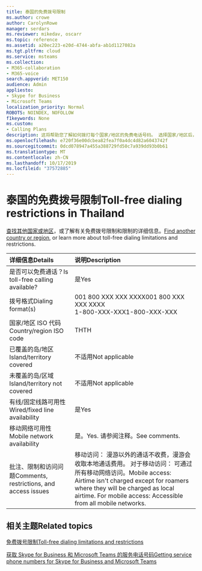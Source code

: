 ```yaml
---
title: 泰国的免费拨号限制
ms.author: crowe
author: CarolynRowe
manager: serdars
ms.reviewer: mikedav, oscarr
ms.topic: reference
ms.assetid: a20ec223-e20d-4744-abfa-ab1d1127082a
ms.tgt.pltfrm: cloud
ms.service: msteams
ms.collection:
- M365-collaboration
- M365-voice
search.appverid: MET150
audience: Admin
appliesto:
- Skype for Business
- Microsoft Teams
localization_priority: Normal
ROBOTS: NOINDEX, NOFOLLOW
f1keywords: None
ms.custom:
- Calling Plans
description: 这将帮助您了解如何拨打每个国家/地区的免费电话号码。 选择国家/地区后，将向您转到特定于国家/地区的页面，其中包含特定于免费服务可用的详细信息、限制和限制。 拨号格式或格式将向你显示每个国家/地区内所需的访问代码，以拨打免费电话号码。
ms.openlocfilehash: e720f36e00dcbea82fea7f0a4dc4d82a6043742f
ms.sourcegitcommit: 0dcd078947a455a388729fd50c7a939dd93b0b61
ms.translationtype: MT
ms.contentlocale: zh-CN
ms.lasthandoff: 10/17/2019
ms.locfileid: "37572885"
---
```

# <a name="toll-free-dialing-restrictions-in-thailand"></a><span data-ttu-id="834aa-105">泰国的免费拨号限制</span><span class="sxs-lookup"><span data-stu-id="834aa-105">Toll-free dialing restrictions in Thailand</span></span>

<span data-ttu-id="834aa-106">[查找其他国家或地区](../toll-free-dialing-limitations-and-restrictions.md)，或了解有关免费拨号限制和限制的详细信息。</span><span class="sxs-lookup"><span data-stu-id="834aa-106">[Find another country or region](../toll-free-dialing-limitations-and-restrictions.md), or learn more about toll-free dialing limitations and restrictions.</span></span>


|<span data-ttu-id="834aa-107">**详细信息**</span><span class="sxs-lookup"><span data-stu-id="834aa-107">**Details**</span></span>|<span data-ttu-id="834aa-108">**说明**</span><span class="sxs-lookup"><span data-stu-id="834aa-108">**Description**</span></span>|
|:-----|:-----|
|<span data-ttu-id="834aa-109">是否可以免费通话？</span><span class="sxs-lookup"><span data-stu-id="834aa-109">Is toll-free calling available?</span></span>  <br/> |<span data-ttu-id="834aa-110">是</span><span class="sxs-lookup"><span data-stu-id="834aa-110">Yes</span></span>  <br/> |
|<span data-ttu-id="834aa-111">拨号格式</span><span class="sxs-lookup"><span data-stu-id="834aa-111">Dialing format(s)</span></span>  <br/> | <span data-ttu-id="834aa-112">001 800 XXX XXX XXXX</span><span class="sxs-lookup"><span data-stu-id="834aa-112">001 800 XXX XXX XXXX</span></span> <br/>  <span data-ttu-id="834aa-113">1-800-XXX-XXX</span><span class="sxs-lookup"><span data-stu-id="834aa-113">1-800-XXX-XXX</span></span> <br/> |
|<span data-ttu-id="834aa-114">国家/地区 ISO 代码</span><span class="sxs-lookup"><span data-stu-id="834aa-114">Country/region ISO code</span></span>  <br/> |<span data-ttu-id="834aa-115">TH</span><span class="sxs-lookup"><span data-stu-id="834aa-115">TH</span></span>  <br/> |
|<span data-ttu-id="834aa-116">已覆盖的岛/地区</span><span class="sxs-lookup"><span data-stu-id="834aa-116">Island/territory covered</span></span>  <br/> |<span data-ttu-id="834aa-117">不适用</span><span class="sxs-lookup"><span data-stu-id="834aa-117">Not applicable</span></span>  <br/> |
|<span data-ttu-id="834aa-118">未覆盖的岛/区域</span><span class="sxs-lookup"><span data-stu-id="834aa-118">Island/territory not covered</span></span>  <br/> |<span data-ttu-id="834aa-119">不适用</span><span class="sxs-lookup"><span data-stu-id="834aa-119">Not applicable</span></span>  <br/> |
|<span data-ttu-id="834aa-120">有线/固定线路可用性</span><span class="sxs-lookup"><span data-stu-id="834aa-120">Wired/fixed line availability</span></span>  <br/> |<span data-ttu-id="834aa-121">是</span><span class="sxs-lookup"><span data-stu-id="834aa-121">Yes</span></span>  <br/> |
|<span data-ttu-id="834aa-122">移动网络可用性</span><span class="sxs-lookup"><span data-stu-id="834aa-122">Mobile network availability</span></span>  <br/> |<span data-ttu-id="834aa-123">是。</span><span class="sxs-lookup"><span data-stu-id="834aa-123">Yes.</span></span> <span data-ttu-id="834aa-124">请参阅注释。</span><span class="sxs-lookup"><span data-stu-id="834aa-124">See comments.</span></span>  <br/> |
|<span data-ttu-id="834aa-125">批注、限制和访问问题</span><span class="sxs-lookup"><span data-stu-id="834aa-125">Comments, restrictions, and access issues</span></span>  <br/> |<span data-ttu-id="834aa-p103">移动访问： 漫游以外的通话不收费，漫游会收取本地通话费用。 对于移动访问： 可通过所有移动网络访问。</span><span class="sxs-lookup"><span data-stu-id="834aa-p103">Mobile access: Airtime isn't charged except for roamers where they will be charged as local airtime. For mobile access: Accessible from all mobile networks.</span></span>  <br/> |

## <a name="related-topics"></a><span data-ttu-id="834aa-128">相关主题</span><span class="sxs-lookup"><span data-stu-id="834aa-128">Related topics</span></span>

[<span data-ttu-id="834aa-129">免费拨号限制</span><span class="sxs-lookup"><span data-stu-id="834aa-129">Toll-free dialing limitations and restrictions</span></span>](../toll-free-dialing-limitations-and-restrictions.md)

[<span data-ttu-id="834aa-130">获取 Skype for Business 和 Microsoft Teams 的服务电话号码</span><span class="sxs-lookup"><span data-stu-id="834aa-130">Getting service phone numbers for Skype for Business and Microsoft Teams</span></span>](/microsoftteams/getting-service-phone-numbers)

  
 